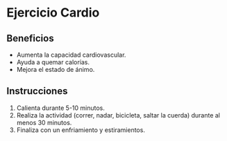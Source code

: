 # Ejercicio Cardio

## Beneficios
- Aumenta la capacidad cardiovascular.
- Ayuda a quemar calorías.
- Mejora el estado de ánimo.

## Instrucciones
1. Calienta durante 5-10 minutos.
2. Realiza la actividad (correr, nadar, bicicleta, saltar la cuerda) durante al menos 30 minutos.
3. Finaliza con un enfriamiento y estiramientos.

